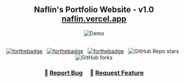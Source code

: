 <h2 align="center">
  Naflin's Portfolio Website - v1.0<br/>
  <a href="https://naflin.vercel.app/" target="_blank">naflin.vercel.app</a>
</h2>

<div align="center">
  <img alt="Demo" src="./Images/readme-img1.png" />
</div>

<br/>

<center>

[![forthebadge](https://forthebadge.com/images/badges/built-with-love.svg)](https://forthebadge.com) &nbsp;
[![forthebadge](https://forthebadge.com/images/badges/made-with-javascript.svg)](https://forthebadge.com) &nbsp;
[![forthebadge](https://forthebadge.com/images/badges/open-source.svg)](https://forthebadge.com) &nbsp;
![GitHub Repo stars](https://img.shields.io/github/stars/Naflin11/Portfolio-?color=purple&logo=github&style=for-the-badge) &nbsp;
![GitHub forks](https://img.shields.io/github/forks/Naflin11/Portfolio-?color=purple&logo=github&style=for-the-badge)

</center>

<h3 align="center">
    🔹
    <a href="https://github.com/Naflin11/Portfolio-/issues">Report Bug</a> &nbsp; &nbsp;
    🔹
    <a href="https://github.com/Naflin11/Portfolio-/issues">Request Feature</a>
</h3>

